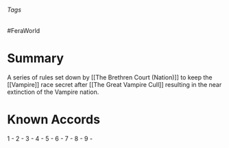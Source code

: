 ###### Tags

#FeraWorld

# Summary
A series of rules set down by [[The Brethren Court (Nation)]] to keep the [[Vampire]] race secret after [[The Great Vampire Cull]] resulting in the near extinction of the Vampire nation.

# Known Accords

1 - 
2 - 
3 - 
4 - 
5 - 
6 - 
7 - 
8 - 
9 - 